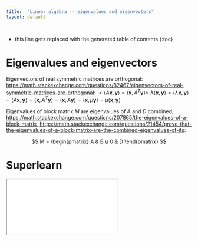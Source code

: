 ```yaml
---
title:  "Linear algebra -- eigenvalues and eigenvectors"
layout: default

---
```


* this line gets replaced with the generated table of contents
{:toc}

# Eigenvalues and eigenvectors

Eigenvectors of real symmetric matrices are orthogonal: <https://math.stackexchange.com/questions/82467/eigenvectors-of-real-symmetric-matrices-are-orthogonal>:
$<\langle A\mathbf{x},\mathbf{y}\rangle = \langle\mathbf{x},A^T\mathbf{y}\rangle>$
$\lambda\langle\mathbf{x},\mathbf{y}\rangle = \langle\lambda\mathbf{x},\mathbf{y}\rangle = \langle A\mathbf{x},\mathbf{y}\rangle = \langle\mathbf{x},A^T\mathbf{y}\rangle = \langle\mathbf{x},A\mathbf{y}\rangle = \langle\mathbf{x},\mu\mathbf{y}\rangle = \mu\langle\mathbf{x},\mathbf{y}\rangle$

Eigenvalues of block matrix $M$ are eigenvalues of $A$ and $D$ combined, <https://math.stackexchange.com/questions/207865/the-eigenvalues-of-a-block-matrix>, <https://math.stackexchange.com/questions/21454/prove-that-the-eigenvalues-of-a-block-matrix-are-the-combined-eigenvalues-of-its>:

$$
M = 
\begin{pmatrix} 
A & B \\
0 & D
\end{pmatrix}
$$


# Superlearn

<iframe class="autoresize nodisplay superlearn-iframe" src="{{ site.superlearn_url }}/ht/asdf2?deckname=math -- linear algebra -- eigenvalues and eigenvectors">
    <p>Your browser does not support iframes.</p>
</iframe>

